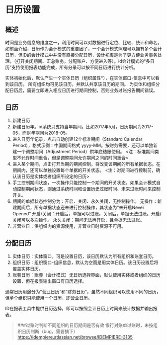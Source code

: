 日历设置
===

概述
---

时间是业务信息的维度之一，利用时间可以对数据进行定位、比较、统计和命名。如前面介绍，日历作为会计模式的重要因子，一个会计模式照理可以拥有多个会计日历，但ID的会计模式中并没有直接分配日历，设计初衷是为了更方便业务事务处理。（打开关闭期间、汇总账务，分配账户、方便进入等）。id会计模式的“多日历”支持使用报表功能完成，所有分录可以按不同日历进行统计分析。

实体初始化后，默认产生一个实体日历（组织属性*），在实体窗口-信息中可以看到该日历。
所有组织均可见该日历，并默认共享该日历的期间。
为实体和组织分配日历后，需要立即进入相应日历进行期间控制，否则业务过账报告期间错误。

日历
---

1. 新建日历
2. 新建日历年。id系统只支持当年期间。比如2017年5月，日历期间为2017-05，而财年期间为2018-05。
3. 进入日历年记录，点击自动创建12个标准期间（Standard Calendar Period），格式示例：中国期间格式 yyyy-MM。按财务需要，还可以单独新建一个调整期间（Adjustment Period）供年底结账使用。
<注：标准期间类型不允许时间重合，但是调整期间允许期间之间的时间重合>
4. 进入某个期间，点击打开当期的期间控制，将改变该期间的所有单据状态。在期间内，还可以单独设置每个单据的开关状态。
<注：对期间进行控制前，确认该日历是实体或者组织所设定的日历>
5. 手工控制期间状态，一次操作只能控制一个期间的开关状态。如果会计模式自动控制期间状态，则通过系统时间和设置历史过账时间、未来过账时间来控制开关。
6. 期间的单据状态控制分为：开启、关闭、永久关闭，无控制操作。
无操作：新建期间后，所有单据状态还未进行控制操作，其状态为”未开启Never Opened“
开启/关闭：开启后，单据可以过账。关闭后，单据无法过账。开启/关闭可以多次操作。
永久关闭：期间无法再开启，且单据无法过账。
7. 非营业日：供组织内的资源使用，非营业日时资源不可用。

分配日历
---

1. 实体日历：实体窗口，可是设置日历，该日历默认为所有组织和账套日历。
2. 组织日历：组织窗口-组织信息，默认为空而是用实体日历。该日历设置后将覆盖实体日历。
3. 账套日历：账套（会计模式）无日历选择界面，默认使用实体或者组织的日历设置，但在报表输出窗口有日历选择。

通常日历用途分为”营业日历“和”财务日历“，虽然不同组织可以使用不同的日历，但单个组织只能使用一个日历，即营业日历。

ID在报表工具中提供日历选择，即可以按照会计日历上时间来统计数据并输出报表。

> ###过账时判断不同组织的日历期间是否有效
> 银行对账单过账时，未按组织日历判断（bug，需要搞下）
> https://idempiere.atlassian.net/browse/IDEMPIERE-3135

